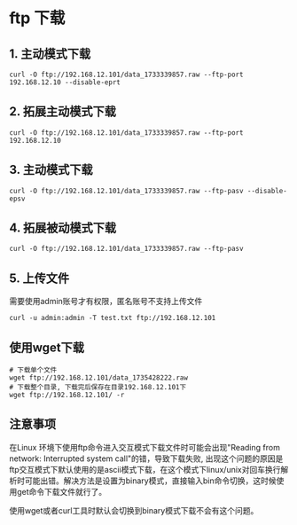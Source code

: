 
# ftp 下载

## 1. 主动模式下载
```shell
curl -O ftp://192.168.12.101/data_1733339857.raw --ftp-port 192.168.12.10 --disable-eprt
```

## 2. 拓展主动模式下载
```shell
curl -O ftp://192.168.12.101/data_1733339857.raw --ftp-port 192.168.12.10
```

## 3. 主动模式下载
```shell
curl -O ftp://192.168.12.101/data_1733339857.raw --ftp-pasv --disable-epsv
```

## 4. 拓展被动模式下载
```shell
curl -O ftp://192.168.12.101/data_1733339857.raw --ftp-pasv
```

## 5. 上传文件
需要使用admin账号才有权限，匿名账号不支持上传文件
```shell
curl -u admin:admin -T test.txt ftp://192.168.12.101
```

## 使用wget下载

```shell
# 下载单个文件
wget ftp://192.168.12.101/data_1735428222.raw
# 下载整个目录, 下载完后保存在目录192.168.12.101下
wget ftp://192.168.12.101/ -r
```

## 注意事项

在Linux 环境下使用ftp命令进入交互模式下载文件时可能会出现"Reading from network: Interrupted system call"的错，导致下载失败,
出现这个问题的原因是ftp交互模式下默认使用的是ascii模式下载，在这个模式下linux/unix对回车换行解析时可能出错。解决方法是设置为binary模式，直接输入bin命令切换，这时候使用get命令下载文件就行了。

使用wget或者curl工具时默认会切换到binary模式下载不会有这个问题。

